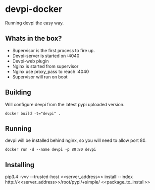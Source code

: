 devpi-docker
============

Running devpi the easy way.

Whats in the box?
-----------------

* Supervisor is the first process to fire up.
* Devpi-server is started on :4040
* Devpi-web plugin
* Nginx is started from supervisor
* Nginx use proxy_pass to reach :4040
* Supervisor will run on boot

Building
--------

Will configure devpi from the latest pypi uploaded version.

```
docker build -t="devpi" .
```

Running
-------

devpi will be installed behind nginx, so you will need to allow port 80.

```
docker run -d --name devpi -p 80:80 devpi
```

Installing
----------

pip3.4 -vvv --trusted-host <<server_address>> install --index http://<<server_address>>/root/pypi/+simple/ <<package_to_install>>
